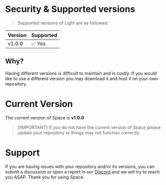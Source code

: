 # Security & Supported versions

> Supported versions of Light are as followed:

| Version | Supported |
| ------- | --------- |
| v1.0.0  | ✅ Yes    |

## Why?

Having different versions is difficult to maintain and is costly. If you would
like to use a different version you may download it and host it on your own
repository.

# Current Version

The current version of Space is **v1.0.0**

> [!IMPORTANT] If you do not have the current version of Space please update
> your repository or things may not function correctly.

# Support

If you are having issues with your repository and/or its versions, you can
submit a discussion or open a report in our
[Discord](https://discord.gointospace.app) and we will try to reach you ASAP.
Thank you for using Space.
